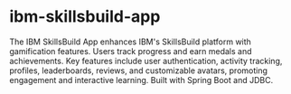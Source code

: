 # ibm-skillsbuild-app
The IBM SkillsBuild App enhances IBM's SkillsBuild platform with gamification features. Users track progress and earn medals and achievements. Key features include user authentication, activity tracking, profiles, leaderboards, reviews, and customizable avatars, promoting engagement and interactive learning. Built with Spring Boot and JDBC.

